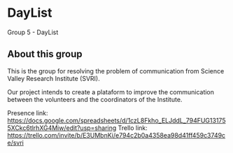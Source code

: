 # DayList
Group 5 - DayList

## About this group
This is the group for resolving the problem of communication from Science Valley Research Institute (SVRI).

Our project intends to create a plataform to improve the communication between the volunteers and the coordinators of the Institute.

Presence link: https://docs.google.com/spreadsheets/d/1czL8Fkho_ELJddL_794FUG131755XCkc6tlrhXG4Miw/edit?usp=sharing
Trello link: https://trello.com/invite/b/E3UMbnKi/e794c2b0a4358ea98d41ff459c3749ce/svri
